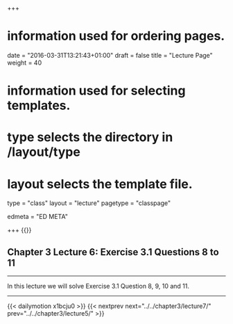 +++
# information used for ordering pages.
date = "2016-03-31T13:21:43+01:00"
draft = false
title = "Lecture Page"
weight = 40

# information used for selecting templates.
# type selects the directory in /layout/type
# layout selects the template file.

type   = "class"
layout = "lecture"
pagetype = "classpage"





edmeta = "ED META"

+++
{{<credits ori="Maktab.pk" lec="Adil Mahmood" des="Qazi Rashid">}}

## Chapter 3 Lecture 6: Exercise 3.1 Questions 8 to 11
<hr>
<p class="lead">
In this lecture we will solve Exercise 3.1 Question 8, 9, 10 and 11.
</p>
<hr>
{{< dailymotion x1bcju0 >}}
{{< nextprev next="../../chapter3/lecture7/"     prev="../../chapter3/lecture5/"  >}}

